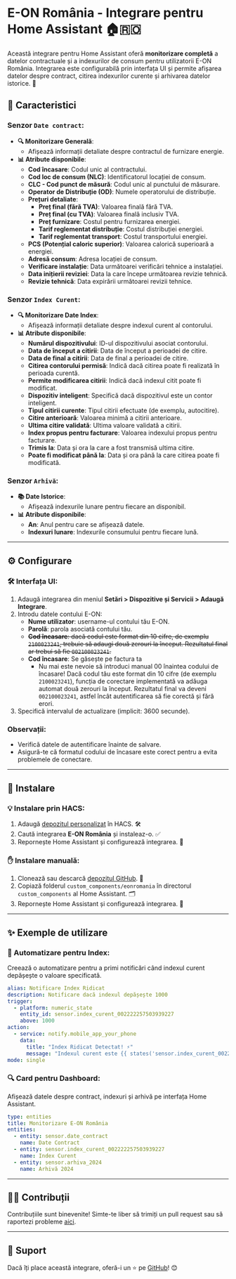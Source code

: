 
# E-ON România - Integrare pentru Home Assistant 🏠🇷🇴

Această integrare pentru Home Assistant oferă **monitorizare completă** a datelor contractuale și a indexurilor de consum pentru utilizatorii E-ON România. Integrarea este configurabilă prin interfața UI și permite afișarea datelor despre contract, citirea indexurilor curente și arhivarea datelor istorice. 🚀

## 🌟 Caracteristici

### Senzor `Date contract`:
  - **🔍 Monitorizare Generală**:
      - Afișează informații detaliate despre contractul de furnizare energie.
  - **📊 Atribute disponibile**:
      - **Cod încasare**: Codul unic al contractului.
      - **Cod loc de consum (NLC)**: Identificatorul locației de consum.
      - **CLC - Cod punct de măsură**: Codul unic al punctului de măsurare.
      - **Operator de Distribuție (OD)**: Numele operatorului de distribuție.
      - **Prețuri detaliate**:
        - **Preț final (fără TVA)**: Valoarea finală fără TVA.
        - **Preț final (cu TVA)**: Valoarea finală inclusiv TVA.
        - **Preț furnizare**: Costul pentru furnizarea energiei.
        - **Tarif reglementat distribuție**: Costul distribuției energiei.
        - **Tarif reglementat transport**: Costul transportului energiei.
      - **PCS (Potențial caloric superior)**: Valoarea calorică superioară a energiei.
      - **Adresă consum**: Adresa locației de consum.
      - **Verificare instalație**: Data următoarei verificări tehnice a instalației.
      - **Data inițierii reviziei**: Data la care începe următoarea revizie tehnică.
      - **Revizie tehnică**: Data expirării următoarei revizii tehnice.

### Senzor `Index Curent`:
  - **🔍 Monitorizare Date Index**:
      - Afișează informații detaliate despre indexul curent al contorului.
  - **📊 Atribute disponibile**:
      - **Numărul dispozitivului**: ID-ul dispozitivului asociat contorului.
      - **Data de început a citirii**: Data de început a perioadei de citire.
      - **Data de final a citirii**: Data de final a perioadei de citire.
      - **Citirea contorului permisă**: Indică dacă citirea poate fi realizată în perioada curentă.
      - **Permite modificarea citirii**: Indică dacă indexul citit poate fi modificat.
      - **Dispozitiv inteligent**: Specifică dacă dispozitivul este un contor inteligent.
      - **Tipul citirii curente**: Tipul citirii efectuate (de exemplu, autocitire).
      - **Citire anterioară**: Valoarea minimă a citirii anterioare.
      - **Ultima citire validată**: Ultima valoare validată a citirii.
      - **Index propus pentru facturare**: Valoarea indexului propus pentru facturare.
      - **Trimis la**: Data și ora la care a fost transmisă ultima citire.
      - **Poate fi modificat până la**: Data și ora până la care citirea poate fi modificată.

### Senzor `Arhivă`:
- **📚 Date Istorice**:
  - Afișează indexurile lunare pentru fiecare an disponibil.
- **📊 Atribute disponibile**:
  - **An**: Anul pentru care se afișează datele.
  - **Indexuri lunare**: Indexurile consumului pentru fiecare lună.

---

## ⚙️ Configurare

### 🛠️ Interfața UI:
1. Adaugă integrarea din meniul **Setări > Dispozitive și Servicii > Adaugă Integrare**.
2. Introdu datele contului E-ON:
   - **Nume utilizator**: username-ul contului tău E-ON.
   - **Parolă**: parola asociată contului tău.
   - ~~**Cod încasare**: dacă codul este format din 10 cifre, de exemplu `2100023241`, trebuie să adaugi două zerouri la început. Rezultatul final ar trebui să fie `002100023241`.~~
   - **Cod încasare**: Se găsește pe factura ta
     - Nu mai este nevoie să introduci manual 00 înaintea codului de încasare! Dacă codul tău este format din 10 cifre (de exemplu `2100023241`), funcția de corectare implementată va adăuga automat două zerouri la început. Rezultatul final va deveni `002100023241`, astfel încât autentificarea să fie corectă și fără erori.
3. Specifică intervalul de actualizare (implicit: 3600 secunde).

### Observații:
- Verifică datele de autentificare înainte de salvare.
- Asigură-te că formatul codului de încasare este corect pentru a evita problemele de conectare.

---

## 🚀 Instalare

### 💡 Instalare prin HACS:
1. Adaugă [depozitul personalizat](https://github.com/cnecrea/eonromania) în HACS. 🛠️
2. Caută integrarea **E-ON România** și instaleaz-o. ✅
3. Repornește Home Assistant și configurează integrarea. 🔄

### ✋ Instalare manuală:
1. Clonează sau descarcă [depozitul GitHub](https://github.com/cnecrea/eonromania). 📂
2. Copiază folderul `custom_components/eonromania` în directorul `custom_components` al Home Assistant. 🗂️
3. Repornește Home Assistant și configurează integrarea. 🔧

---

## ✨ Exemple de utilizare

### 🔔 Automatizare pentru Index:
Creează o automatizare pentru a primi notificări când indexul curent depășește o valoare specificată.

```yaml
alias: Notificare Index Ridicat
description: Notificare dacă indexul depășește 1000
trigger:
  - platform: numeric_state
    entity_id: sensor.index_curent_002222257503939227
    above: 1000
action:
  - service: notify.mobile_app_your_phone
    data:
      title: "Index Ridicat Detectat! ⚡"
      message: "Indexul curent este {{ states('sensor.index_curent_002222257503939227') }}."
mode: single
```

### 🔍 Card pentru Dashboard:
Afișează datele despre contract, indexuri și arhivă pe interfața Home Assistant.

```yaml
type: entities
title: Monitorizare E-ON România
entities:
  - entity: sensor.date_contract
    name: Date Contract
  - entity: sensor.index_curent_002222257503939227
    name: Index Curent
  - entity: sensor.arhiva_2024
    name: Arhivă 2024
```

---

## 🧑‍💻 Contribuții

Contribuțiile sunt binevenite! Simte-te liber să trimiți un pull request sau să raportezi probleme [aici](https://github.com/cnecrea/eonromania/issues).

---

## 🌟 Suport
Dacă îți place această integrare, oferă-i un ⭐ pe [GitHub](https://github.com/cnecrea/eonromania/)! 😊

